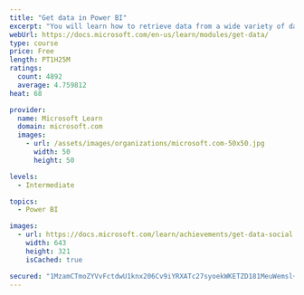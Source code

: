 ```yaml
---
title: "Get data in Power BI"
excerpt: "You will learn how to retrieve data from a wide variety of data sources, including Microsoft Excel, relational databases, and NoSQL data stores. You will also learn how to improve performance while retrieving data."
webUrl: https://docs.microsoft.com/en-us/learn/modules/get-data/
type: course
price: Free
length: PT1H25M
ratings:
  count: 4892
  average: 4.759812
heat: 68

provider:
  name: Microsoft Learn
  domain: microsoft.com
  images:
    - url: /assets/images/organizations/microsoft.com-50x50.jpg
      width: 50
      height: 50

levels:
  - Intermediate

topics:
  - Power BI

images:
  - url: https://docs.microsoft.com/learn/achievements/get-data-social.png
    width: 643
    height: 321
    isCached: true

secured: "1MzamCTmoZYVvFctdwU1knx206Cv9iYRXATc27syoekWKETZD181MeuWemsl+xTPFTQe763ZZgBXH/5CcmHjprFeLTNy7zjsWxr1lByDlprKXb2A+ThBRwp2MRHBJ72cSJNDZY3Y2gYmd9A9ENCe0vF8sCEMRtemOIxM+V27aN1sDZUntgCzVT8S6CDmHb4U4KlgQ8lmtY6WGZhtFdB1dJNIknsgz58AJyJ5E234T0ahjpquhgm22r7tB9BJSczq/vAC2boPdp+sDnSNn9rUo+Du8OiTSn48ywA4JvxL+Q0sH5NXpspQTweKOKrW5VdSH2aKr73VZrAJyWbHLl3fvaIRp2h9w2vEx8+v3Dx+OPmZIEHNcLwABR8L+7M6KZPZTbpTCO7isKblOqono53V2dl8fk3F/8c7F71StN3aeRQ=;V4vkc7G44BJ5fM4CnVQO3g=="
---
```


